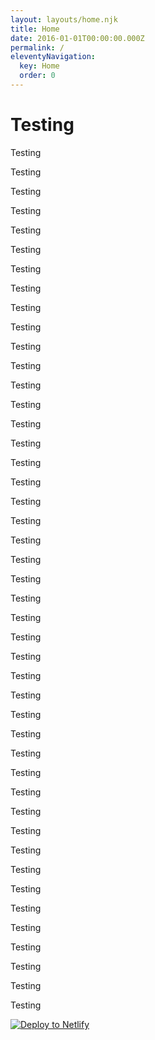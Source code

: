 ```yaml
---
layout: layouts/home.njk
title: Home
date: 2016-01-01T00:00:00.000Z
permalink: /
eleventyNavigation:
  key: Home
  order: 0
---
```

# Testing

Testing

Testing

Testing

Testing

Testing

Testing

Testing

Testing

Testing

Testing

Testing

Testing

Testing

Testing

Testing

Testing

Testing

Testing

Testing

Testing

Testing

Testing

Testing

Testing

Testing

Testing

Testing

Testing

Testing

Testing

Testing

Testing

Testing

Testing

Testing

Testing

Testing

Testing

Testing

Testing

Testing

Testing

Testing

Testing

Testing



















[![Deploy to Netlify](https://www.netlify.com/img/deploy/button.svg)](https://app.netlify.com/start/deploy?repository=https://github.com/danurbanowicz/eleventy-netlify-boilerplate&stack=cms)